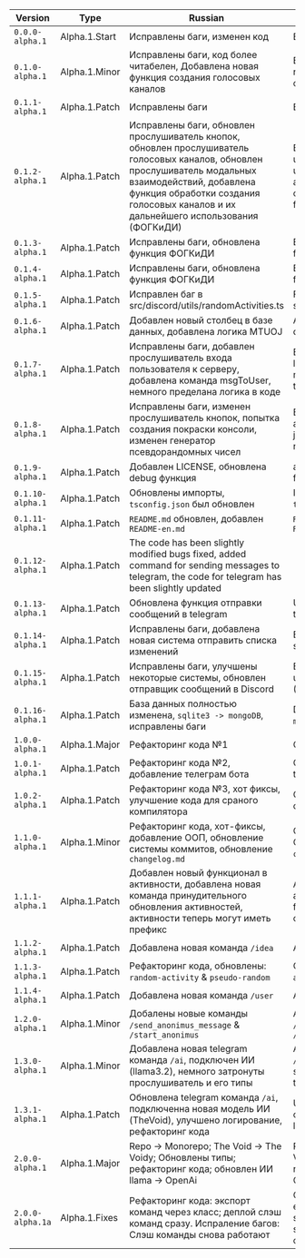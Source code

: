 | Version           | Type  | Russian                         | English                         |
| ----------------  | ----- | ------------------------------- | ------------------------------- |
| `0.0.0-alpha.1`   | Alpha.1.Start | Исправлены баги, изменен код    | Bugs fixed, changed code        |
| `0.1.0-alpha.1`   | Alpha.1.Minor | Исправлены баги, код более читабелен, Добавлена новая функция создания голосовых каналов | Bugs fixed, the code is more readable, added a new function for creating voice channels |
| `0.1.1-alpha.1`   | Alpha.1.Patch | Исправлены баги | Bugs fixed |
| `0.1.2-alpha.1`   | Alpha.1.Patch | Исправлены баги, обновлен прослушиватель кнопок, обновлен прослушиватель голосовых каналов, обновлен прослушиватель модальных взаимодействий, добавлена функция обработки создания голосовых каналов и их дальнейшего использования (ФОГКиДИ) | Bugs fixed, updated button listener, updated voice channel listener, updated modal interaction listener, added function for processing the creation of voice channels and their further use (FPCoVCaTFU) |
| `0.1.3-alpha.1`   | Alpha.1.Patch | Исправлены баги, обновлена функция ФОГКиДИ | Bugs fixed, updated FPCoVCaTFU function |
| `0.1.4-alpha.1`   | Alpha.1.Patch | Исправлены баги, обновлена функция ФОГКиДИ | Bugs fixed, updated FPCoVCaTFU function |
| `0.1.5-alpha.1`   | Alpha.1.Patch | Исправлен баг в src/discord/utils/randomActivities.ts | Fixed a bug in src/discord/utils/randomActivities.ts |
| `0.1.6-alpha.1`   | Alpha.1.Patch | Добавлен новый столбец в базе данных, добавлена логика MTUOJ | Added a new column in the database, added MTUOJ logic |
| `0.1.7-alpha.1`   | Alpha.1.Patch | Исправлены баги, добавлен прослушиватель входа пользователя к серверу, добавлена команда msgToUser, немного пределана логика в коде | Bugs fixed, added a user login listener to the server, added msgToUser command, the logic in the code is a little limited |
| `0.1.8-alpha.1`   | Alpha.1.Patch | Исправлены баги, изменен прослушиватель кнопок, попытка создания покраски консоли, изменен генератор псевдорандомных чисел | Bugs fixed, changed button listener, attempt to create a console paint job, changed the pseudo-random number generator |
| `0.1.9-alpha.1`   | Alpha.1.Patch | Добавлен LICENSE, обновлена debug функция | added LICENSE, updated debug function |
| `0.1.10-alpha.1`  | Alpha.1.Patch | Обновлены импорты, `tsconfig.json` был обновлен | Imports was updated, `tsconfig.json` was updated |
| `0.1.11-alpha.1`  | Alpha.1.Patch | `README.md` обновлен, добавлен `README-en.md` | `README.md` was updated, added `README-en.md` |
| `0.1.12-alpha.1`  | Alpha.1.Patch | The code has been slightly modified bugs fixed, added command for sending messages to telegram, the code for telegram has been slightly updated |
| `0.1.13-alpha.1`  | Alpha.1.Patch | Обновлена функция отправки сообщений в telegram | Updated function send message to telegram |
| `0.1.14-alpha.1`  | Alpha.1.Patch | Исправлены баги, добавлена новая система отправить списка изменений | Bug fixed, added new system sending a change log |
| `0.1.15-alpha.1`  | Alpha.1.Patch | Исправлены баги, улучшены некоторые системы, обновлен отправщик сообщений в Discord | Bug fixed, updated some systems, updated sendMessage function (Discord) |
| `0.1.16-alpha.1`  | Alpha.1.Patch | База данных полностью изменена, `sqlite3 -> mongoDB`, исправлены баги | Database was changed, `sqlite3 -> mongoDB`, bug fixed |
| `1.0.0-alpha.1`   | Alpha.1.Major | Рефакторинг кода №1 | Code refactoring №1 |
| `1.0.1-alpha.1`   | Alpha.1.Patch | Рефакторинг кода №2, добавление телеграм бота | Code refactoring №2, added telegram bot |
| `1.0.2-alpha.1`   | Alpha.1.Patch | Рефакторинг кода №3, хот фиксы, улучшение кода для сраного компилятора | Code refactoring №3, hot fixes, code for compiler fixed |
| `1.1.0-alpha.1`   | Alpha.1.Minor | Рефакторинг кода, хот-фиксы, добавление ООП, обновление системы коммитов, обновление `changelog.md` | Code refactoring, hot fixes, added OOP, commit system updated, `changelog.md` updated |
| `1.1.1-alpha.1`   | Alpha.1.Patch | Добавлен новый функционал в активности, добавлена новая команда принудительного обновления активностей, активности теперь могут иметь префикс |  Added new functionality to activities, added a new command to force update activities, activities can now have a prefix |
| `1.1.2-alpha.1`   | Alpha.1.Patch | Добавлена новая команда `/idea` |  Added a new command `/idea` |
| `1.1.3-alpha.1`   | Alpha.1.Patch | Рефакторинг кода, обновлены: `random-activity` & `pseudo-random` | Code refactoring, updated: `random-activity` & `pseudo-random` |
| `1.1.4-alpha.1`   | Alpha.1.Patch | Добавлена новая команда `/user` | Added a new command `/user` |
| `1.2.0-alpha.1`   | Alpha.1.Minor | Добалены новые команды `/send_anonimus_message` & `/start_anonimus` | Added a new commands `/send_anonimus_message` & `/start_anonimus` |
| `1.3.0-alpha.1`   | Alpha.1.Minor | Добавлена новая telegram команда `/ai`, подключен ИИ (llama3.2), немного затронуты прослушиватель и его типы | Added a new telegram command `/ai`, connected AI (llama3.2), slightly updated listener and their types |
| `1.3.1-alpha.1`   | Alpha.1.Patch | Обновлена telegram команда `/ai`, подключенна новая модель ИИ (TheVoid), улучшено логирование, рефакторинг кода | Updated telegram command `/ai`, connected new AI model (TheVoid), logging is better, code refactoring |
| `2.0.0-alpha.1` | Alpha.1.Major | Repo -> Monorepo; The Void -> The Voidy; Обновлены типы; рефакторинг кода; обновлен ИИ llama -> OpenAi | Repo -> Monorepo; The Void -> The Voidy; Updated types; Code refactoing; Updated Ai llama -> OpenAi |
| `2.0.0-alpha.1a` | Alpha.1.Fixes | Рефакторинг кода: экспорт команд через класс; деплой слэш команд сразу. Испраление багов: Слэш команды снова работают  | Code refactoring: Commands exports are now through class; slash commands deploing straightaway. Bugs fixes: Slah commands are working again |